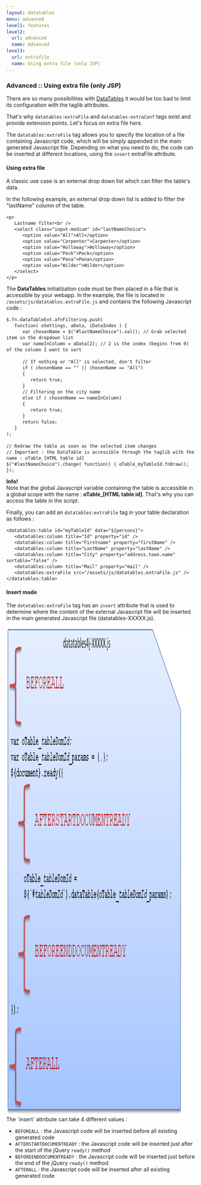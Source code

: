 ```yaml
---
layout: datatables
menu: advanced
level1: features
level2:
  url: advanced
  name: Advanced
level3:
  url: extrafile
  name: Using extra file (only JSP)
---
```



### Advanced :: Using extra file (only JSP)

There are so many possibilities with [DataTables](http://datatables.net/) it would be too bad to limit its configuration with the taglib attributes.

That\'s why `datatables:extraFile` and `datatables:extraConf` tags exist and provide extension points. Let\'s focus on extra file here.

The `datatables:extraFile` tag allows you to specify the location of a file containing Javascript code, which will be simply appended in the main generated Javascript file. 
Depending on what you need to do, the code can be inserted at different locations, using the `insert` extraFile attribute.


#### Using extra file
A classic use case is an external drop down list which can filter the table\'s data.

In the following example, an external drop down list is added to filter the \"lastName\" column of the table.
	
	<p>
	   Lastname filter<br /> 
	   <select class="input-medium" id="lastNameChoice">
	      <option value="All">All</option>
	      <option value="Carpenter">Carpenter</option>
	      <option value="Holloway">Holloway</option>
	      <option value="Peck">Peck</option>
	      <option value="Pena">Pena</option>
	      <option value="Wilder">Wilder</option>
	   </select>
	</p>
	
The **DataTables** initialization code must be then placed in a file that is accessible by your webapp. In the example, the file is located in `/assets/js/datatables.extraFile.js` and contains the following Javascript code :

	$.fn.dataTableExt.afnFiltering.push(
	   function( oSettings, aData, iDataIndex ) {
	      var chosenName = $("#lastNameChoice").val(); // Grab selected item in the dropdown list
	      var nameInColumn = aData[2]; // 2 is the index (begins from 0) of the column I want to sort
	       
	      // If nothing or "All" is selected, don't filter
	      if ( chosenName == "" || chosenName == "All")
	      {
	         return true;
	      }
	      // Filtering on the city name
	      else if ( chosenName == nameInColumn)
	      {
	         return true;
	      }
	      return false;
	   }
	);
	 
	// Redraw the table as soon as the selected item changes
	// Important : the DataTable is accessible through the taglib with the name : oTable_[HTML table id]
	$("#lastNameChoice").change( function() { oTable_myTableId.fnDraw(); });

<p class="alert alert-info"><strong>Info!</strong><br />Note that the global Javascript variable containing the table is accessible in a global scope with the name : <strong>oTable_[HTML table id]</strong>. That's why you can access the table in the script.</p>

Finally, you can add an `datatables:extraFile` tag in your table declaration as follows :

	<datatables:table id="myTableId" data="${persons}">
	   <datatables:column title="Id" property="id" />
	   <datatables:column title="Firstname" property="firstName" />
	   <datatables:column title="LastName" property="lastName" />
	   <datatables:column title="City" property="address.town.name" sortable="false" />
	   <datatables:column title="Mail" property="mail" />
	   <datatables:extraFile src="/assets/js/datatables.extraFile.js" />
	</datatables:table>

#### Insert mode
The `datatables:extraFile` tag has an `insert` attribute that is used to determine where the content of the external Javascript file will be inserted in the main generated Javascript file (datatables-XXXXX.js).

<img src="/assets/images/img_extraFile.png" width="500px" height="1300px" style="float:left;"/>
The `insert` attribute can take 4 different values :

 * `BEFOREALL` : the Javascript code will be inserted before all existing generated code 
 * `AFTERSTARTDOCUMENTREADY` : the Javascript code will be inserted just after the start of the jQuery `ready()` method
 * `BEFOREENDDOCUMENTREADY` : the Javascript code will be inserted just before the end of the jQuery `ready()` method
 * `AFTERALL` : the Javascript code will be inserted after all existing generated code

